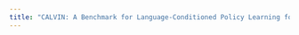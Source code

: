 ```yaml
---
title: "CALVIN: A Benchmark for Language-Conditioned Policy Learning for Long-Horizon Robot Manipulation Tasks."
---
```


